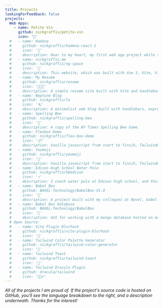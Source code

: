 ```yaml
---
title: Projects
lookingForFeedback: false
projects:
  Web Apps:
    - name: Petite Vin
      github: nickgraffis/petite-vin
      icon: '🍷'
  #   - name: Hadena
  #     github: nickgraffis/hadena-react-2
  #     icon: '🎏'
  #     description: Dear to my heart, my first web app project while taking CS50x. It went from vanilla js to now a React app with TailwindCSS and serverless functions with Netlify. Application accepts a query and finds images from UnSplash that match the query, but more importantly, finds the k-means clustering of those image's colors. You get back, quickly, the main color and a 6 part color palette. 
  #   - name: nickgraffis.me
  #     github: nickgraffis/ng-space
  #     icon: '🙈'
  #     description: This website, which was built with Vue 3, Vite, Vite-SSG, Markdown-it, and a ton of other great tools. It has a ton of fun things the deeper you dig! So feel free to dive in.
  #   - name: My Resume
  #     github: nickgraffis/resume
  #     icon: '👨🏻‍💼'
  #     description: A simple resume site built with Vite and handlebars. It uses JSON to store the resume data, base on the JSON Resume standard. It's styled with WindiCSS, and uses pupeteer to generate a PDFs of the resume's at build time. You can create multiple resumes quickly by having a new directory for each resume. It will use the same template, just add in a new resume.json and index.html. 
  #   - name: Neptune Blog
  #     github: nickgraffis/lo
  #     icon: '🪐'
  #     description: A minimalist web blog built with handlebars, express, and vanilla javascript. Uses a MySQL database, with static content stored in s3 buckets. The WYSIWYG editor is powered by Editorjs. Hosted on Heroku.
  #   - name: Spelling Bee
  #     github: nickgraffis/spelling-bee
  #     icon: '🐝'
  #     description: A copy of the NY Times Spelling Bee Game.
  #   - name: Flexbox Demo
  #     github: nickgraffis/flex-box-demo
  #     icon: '📦'
  #     description: Vanilla javascript from start to finsih, TailwindCSS. A good visual playground for learning about the awesome power of flexbox.
  #   - name: Youmoji
  #     github: nickgraffis/youmoji
  #     icon: '🥳'
  #     description: Vanilla javascript from start to finsih, TailwindCSS. Uses pieces of the twemoji set and lets you drag and drop them on top of each other to create your own emoji.
  #   - name: Edison High School Water Polo
  #     github: nickgraffis/hbedison
  #     icon: '⚡️'
  #     description: I coach water polo at Edison high school, and this is a simple static site to keep everyone up to date on the latest news.
  #   - name: Babel Box
  #     github: BAVEL-Technology/BabelBox-V1.0
  #     icon: '🤡'
  #     description: A project built with my collegues at Bavel, babel box is a super fun word game you can play with friends online. Built with handlebars, express, and vanilla javascript. Uses a NoSQL database hosted on mongodb atlas. Hosted on Heroku. There is also a partner here, the database and GUI to help navigate that is below.
  #   - name: Babel Box Database
  #     github: BAVEL-Technology/BabelBox
  #     icon: '💾'
  #     description: GUI for working with a mongo database hosted on mongodb atlas. Built with Svelte and tailwindcss, think AirTables, but better.
  # Open Source: 
  #   - name: Vite Plugin Blurhash
  #     github: nickgraffis/vite-plugin-blurhash
  #     icon: '🌉'
  #   - name: Tailwind Color Palette Generator
  #     github: nickgraffis/tailwind-color-generator
  #     icon: '🎨'
  #   - name: Tailwind Toast
  #     github: nickgraffis/tailwind-toast
  #     icon: '🍞'
  #   - name: Tailwind Dracula Plugin
  #     github: dracula/tailwind
  #     icon: '🧛🏻‍♂️'
---
```

_All of the projects I am proud of. If the project's source code is hosted on GitHub, you'll see the language breakdown to the right, and a description underneath. Thanks for the interest!_

<ProjectsList :projects="frontmatter.projects" />